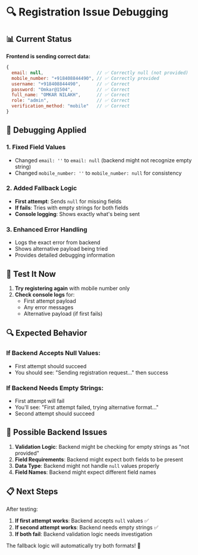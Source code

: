 # 🔍 Registration Issue Debugging

## 📊 Current Status
**Frontend is sending correct data:**
```javascript
{
  email: null,                    // ✅ Correctly null (not provided)
  mobile_number: "+918408844490", // ✅ Correctly provided
  username: "+918408844490",      // ✅ Correct
  password: "Omkar@1504",         // ✅ Correct
  full_name: "OMKAR NILAKH",      // ✅ Correct
  role: "admin",                  // ✅ Correct
  verification_method: "mobile"   // ✅ Correct
}
```

## 🔧 Debugging Applied

### 1. **Fixed Field Values**
- Changed `email: ''` to `email: null` (backend might not recognize empty string)
- Changed `mobile_number: ''` to `mobile_number: null` for consistency

### 2. **Added Fallback Logic**
- **First attempt**: Sends `null` for missing fields
- **If fails**: Tries with empty strings for both fields
- **Console logging**: Shows exactly what's being sent

### 3. **Enhanced Error Handling**
- Logs the exact error from backend
- Shows alternative payload being tried
- Provides detailed debugging information

## 🧪 Test It Now

1. **Try registering again** with mobile number only
2. **Check console logs** for:
   - First attempt payload
   - Any error messages
   - Alternative payload (if first fails)

## 🔍 Expected Behavior

### **If Backend Accepts Null Values:**
- First attempt should succeed
- You should see: "Sending registration request..." then success

### **If Backend Needs Empty Strings:**
- First attempt will fail
- You'll see: "First attempt failed, trying alternative format..."
- Second attempt should succeed

## 🎯 Possible Backend Issues

1. **Validation Logic**: Backend might be checking for empty strings as "not provided"
2. **Field Requirements**: Backend might expect both fields to be present
3. **Data Type**: Backend might not handle `null` values properly
4. **Field Names**: Backend might expect different field names

## 📋 Next Steps

After testing:
1. **If first attempt works**: Backend accepts `null` values ✅
2. **If second attempt works**: Backend needs empty strings ✅
3. **If both fail**: Backend validation logic needs investigation

The fallback logic will automatically try both formats! 🚀

